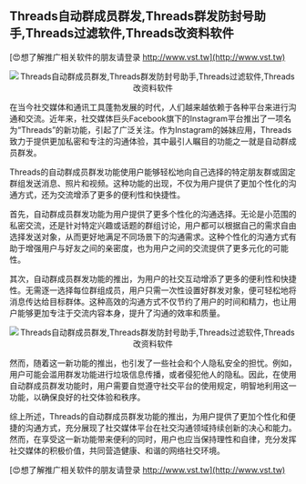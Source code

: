 ## **Threads自动群成员群发,Threads群发防封号助手,Threads过滤软件,Threads改资料软件**

[😍想了解推广相关软件的朋友请登录 http://www.vst.tw](http://www.vst.tw)

 <center><img src="https://vst.tw/MP4/tuiguang/png/4.png" alt="Threads自动群成员群发,Threads群发防封号助手,Threads过滤软件,Threads改资料软件"></center>

在当今社交媒体和通讯工具蓬勃发展的时代，人们越来越依赖于各种平台来进行沟通和交流。近年来，社交媒体巨头Facebook旗下的Instagram平台推出了一项名为“Threads”的新功能，引起了广泛关注。作为Instagram的姊妹应用，Threads致力于提供更加私密和专注的沟通体验，其中最引人瞩目的功能之一就是自动群成员群发。

Threads的自动群成员群发功能使用户能够轻松地向自己选择的特定朋友群或固定群组发送消息、照片和视频。这种功能的出现，不仅为用户提供了更加个性化的沟通方式，还为交流增添了更多的便利性和快捷性。

首先，自动群成员群发功能为用户提供了更多个性化的沟通选择。无论是小范围的私密交流，还是针对特定兴趣或话题的群组讨论，用户都可以根据自己的需求自由选择发送对象，从而更好地满足不同场景下的沟通需求。这种个性化的沟通方式有助于增强用户与好友之间的亲密度，也为用户之间的交流提供了更多元化的可能性。

其次，自动群成员群发功能的推出，为用户的社交互动增添了更多的便利性和快捷性。无需逐一选择每位群组成员，用户只需一次性设置好群发对象，便可轻松地将消息传达给目标群体。这种高效的沟通方式不仅节约了用户的时间和精力，也让用户能够更加专注于交流内容本身，提升了沟通的效率和质量。

 <center><img src="https://vst.tw/MP4/tuiguang/png/0.png" alt="Threads自动群成员群发,Threads群发防封号助手,Threads过滤软件,Threads改资料软件"></center>

然而，随着这一新功能的推出，也引发了一些社会和个人隐私安全的担忧。例如，用户可能会滥用群发功能进行垃圾信息传播，或者侵犯他人的隐私。因此，在使用自动群成员群发功能时，用户需要自觉遵守社交平台的使用规定，明智地利用这一功能，以确保良好的社交体验和秩序。

综上所述，Threads的自动群成员群发功能的推出，为用户提供了更加个性化和便捷的沟通方式，充分展现了社交媒体平台在社交沟通领域持续创新的决心和能力。然而，在享受这一新功能带来便利的同时，用户也应当保持理性和自律，充分发挥社交媒体的积极价值，共同营造健康、和谐的网络社交环境。

[😍想了解推广相关软件的朋友请登录 http://www.vst.tw](http://www.vst.tw)



